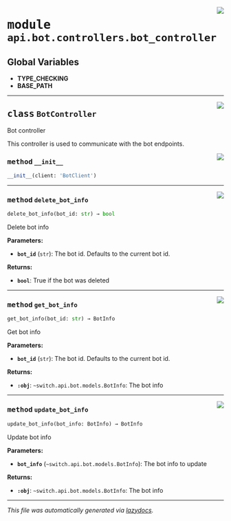 <!-- markdownlint-disable -->

<a href="https://github.com/switchcollab/Switch-Bots-Python-Library/tree/main/src/switch/api/bot/controllers/bot_controller.py#L0"><img align="right" src="https://img.shields.io/badge/-source-cccccc?style=flat-square"/></a>

# <kbd>module</kbd> `api.bot.controllers.bot_controller`




**Global Variables**
---------------
- **TYPE_CHECKING**
- **BASE_PATH**


---

<a href="https://github.com/switchcollab/Switch-Bots-Python-Library/tree/main/src/switch/api/bot/controllers/bot_controller.py#L16"><img align="right" src="https://img.shields.io/badge/-source-cccccc?style=flat-square"/></a>

## <kbd>class</kbd> `BotController`
Bot controller 

This controller is used to communicate with the bot endpoints. 

<a href="https://github.com/switchcollab/Switch-Bots-Python-Library/tree/main/src/switch/api/bot/controllers/bot_controller.py#L22"><img align="right" src="https://img.shields.io/badge/-source-cccccc?style=flat-square"/></a>

### <kbd>method</kbd> `__init__`

```python
__init__(client: 'BotClient')
```








---

<a href="https://github.com/switchcollab/Switch-Bots-Python-Library/tree/main/src/switch/api/bot/controllers/bot_controller.py#L52"><img align="right" src="https://img.shields.io/badge/-source-cccccc?style=flat-square"/></a>

### <kbd>method</kbd> `delete_bot_info`

```python
delete_bot_info(bot_id: str) → bool
```

Delete bot info 



**Parameters:**
 
 - <b>`bot_id`</b> (``str``):  The bot id. Defaults to the current bot id. 



**Returns:**
 
 - <b>```bool```</b>:  True if the bot was deleted 

---

<a href="https://github.com/switchcollab/Switch-Bots-Python-Library/tree/main/src/switch/api/bot/controllers/bot_controller.py#L25"><img align="right" src="https://img.shields.io/badge/-source-cccccc?style=flat-square"/></a>

### <kbd>method</kbd> `get_bot_info`

```python
get_bot_info(bot_id: str) → BotInfo
```

Get bot info 



**Parameters:**
 
 - <b>`bot_id`</b> (``str``):  The bot id. Defaults to the current bot id. 



**Returns:**
 
 - <b>`:obj`</b>: ``~switch.api.bot.models.BotInfo``: The bot info 

---

<a href="https://github.com/switchcollab/Switch-Bots-Python-Library/tree/main/src/switch/api/bot/controllers/bot_controller.py#L39"><img align="right" src="https://img.shields.io/badge/-source-cccccc?style=flat-square"/></a>

### <kbd>method</kbd> `update_bot_info`

```python
update_bot_info(bot_info: BotInfo) → BotInfo
```

Update bot info 



**Parameters:**
 
 - <b>`bot_info`</b> (``~switch.api.bot.models.BotInfo``):  The bot info to update 



**Returns:**
 
 - <b>`:obj`</b>: ``~switch.api.bot.models.BotInfo``: The bot info 




---

_This file was automatically generated via [lazydocs](https://github.com/ml-tooling/lazydocs)._

